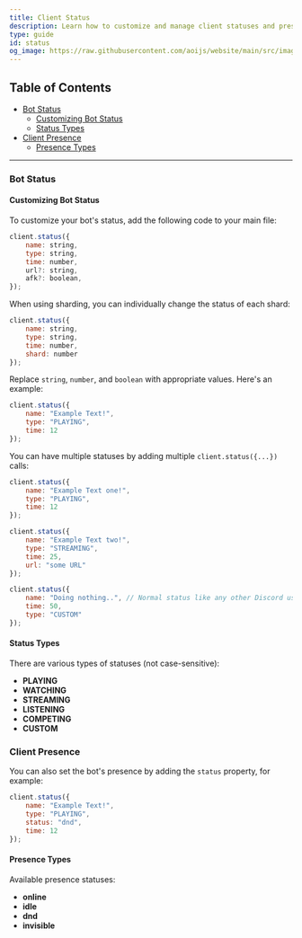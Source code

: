 ```yaml
---
title: Client Status
description: Learn how to customize and manage client statuses and presences in your Discord bot.
type: guide
id: status
og_image: https://raw.githubusercontent.com/aoijs/website/main/src/images/og/10.png
---
```


<!-- omit from toc -->

## Table of Contents

-   [Bot Status](#bot-status)
    -   [Customizing Bot Status](#customizing-bot-status)
    -   [Status Types](#status-types)
-   [Client Presence](#client-presence)
    -   [Presence Types](#presence-types)

---

### Bot Status

#### Customizing Bot Status

To customize your bot's status, add the following code to your main file:

```javascript
client.status({
    name: string,
    type: string,
    time: number,
    url?: string,
    afk?: boolean,
});
```

When using sharding, you can individually change the status of each shard:

```javascript
client.status({
    name: string,
    type: string,
    time: number,
    shard: number
});
```

Replace `string`, `number`, and `boolean` with appropriate values. Here's an example:

```javascript
client.status({
    name: "Example Text!",
    type: "PLAYING",
    time: 12
});
```

You can have multiple statuses by adding multiple `client.status({...})` calls:

```javascript
client.status({
    name: "Example Text one!",
    type: "PLAYING",
    time: 12
});

client.status({
    name: "Example Text two!",
    type: "STREAMING",
    time: 25,
    url: "some URL"
});

client.status({
    name: "Doing nothing..", // Normal status like any other Discord user without any state.
    time: 50,
    type: "CUSTOM"
});
```

#### Status Types

There are various types of statuses (not case-sensitive):

-   **PLAYING**
-   **WATCHING**
-   **STREAMING**
-   **LISTENING**
-   **COMPETING**
-   **CUSTOM**

### Client Presence

You can also set the bot's presence by adding the `status` property, for example:

```javascript
client.status({
    name: "Example Text!",
    type: "PLAYING",
    status: "dnd",
    time: 12
});
```

#### Presence Types

Available presence statuses:

-   **online**
-   **idle**
-   **dnd**
-   **invisible**
